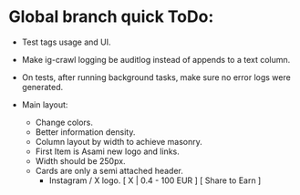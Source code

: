 # Global branch quick ToDo:
- Test tags usage and UI.
- Make ig-crawl logging be auditlog instead of appends to a text column.
- On tests, after running background tasks, make sure no error logs were generated.

- Main layout:
  - Change colors.
  - Better information density.
  - Column layout by width to achieve masonry.
  - First Item is Asami new logo and links.
  - Width should be 250px.
  - Cards are only a semi attached header.
    - Instagram / X logo.
      [ X | 0.4 - 100 EUR ]
      [ Share to Earn     ]



